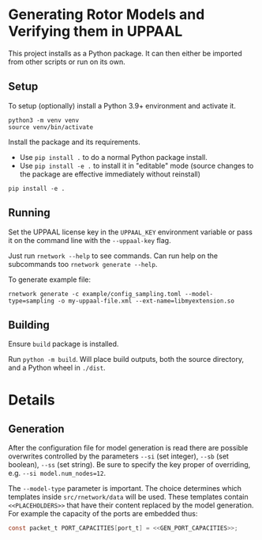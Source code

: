 # Generating Rotor Models and Verifying them in UPPAAL

This project installs as a Python package. It can then either be imported from other scripts or run on its own.

## Setup

To setup (optionally) install a Python 3.9+ environment and activate it.

```console
python3 -m venv venv
source venv/bin/activate
```

Install the package and its requirements.

- Use `pip install .` to do a normal Python package install.
- Use `pip install -e .` to install it in "editable" mode (source changes to the package are effective immediately without reinstall)

```console
pip install -e .
```

## Running

Set the UPPAAL license key in the `UPPAAL_KEY` environment variable or pass it on the command line with the `--uppaal-key` flag.

Just run `rnetwork --help` to see commands. Can run help on the subcommands too `rnetwork generate --help`.

To generate example file: 

```console
rnetwork generate -c example/config_sampling.toml --model-type=sampling -o my-uppaal-file.xml --ext-name=libmyextension.so
```

## Building

Ensure `build` package is installed.

Run `python -m build`. Will place build outputs, both the source directory, and a Python wheel in `./dist`.

# Details

## Generation

After the configuration file for model generation is read there are possible overwrites controlled by the parameters `--si` (set integer), `--sb` (set boolean), `--ss` (set string). Be sure to specify the key proper of overriding, e.g. `--si model.num_nodes=12`.

The `--model-type` parameter is important. The choice determines which templates inside `src/rnetwork/data` will be used. These templates contain `<<PLACEHOLDERS>>` that have their content replaced by the model generation. For example the capacity of the ports are embedded thus:

```c
const packet_t PORT_CAPACITIES[port_t] = <<GEN_PORT_CAPACITIES>>;
```
